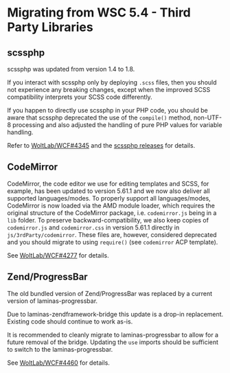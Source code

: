 # Migrating from WSC 5.4 - Third Party Libraries

## scssphp

scssphp was updated from version 1.4 to 1.8.

If you interact with scssphp only by deploying `.scss` files, then you should not experience any breaking changes, except when the improved SCSS compatibility interprets your SCSS code differently.

If you happen to directly use scssphp in your PHP code, you should be aware that scssphp deprecated the use of the `compile()` method, non-UTF-8 processing and also adjusted the handling of pure PHP values for variable handling.

Refer to [WoltLab/WCF#4345](https://github.com/WoltLab/WCF/pull/4345) and the [scssphp releases](https://github.com/scssphp/scssphp/releases) for details.

## CodeMirror

CodeMirror, the code editor we use for editing templates and SCSS, for example, has been updated to version 5.61.1 and we now also deliver all supported languages/modes.
To properly support all languages/modes, CodeMirror is now loaded via the AMD module loader, which requires the original structure of the CodeMirror package, i.e. `codemirror.js` being in a `lib` folder.
To preserve backward-compatibility, we also keep copies of `codemirror.js` and `codemirror.css` in version 5.61.1 directly in `js/3rdParty/codemirror`.
These files are, however, considered deprecated and you should migrate to using `require()` (see `codemirror` ACP template).

See [WoltLab/WCF#4277](https://github.com/WoltLab/WCF/pull/4277) for details.

## Zend/ProgressBar

The old bundled version of Zend/ProgressBar was replaced by a current version of laminas-progressbar.

Due to laminas-zendframework-bridge this update is a drop-in replacement.
Existing code should continue to work as-is.

It is recommended to cleanly migrate to laminas-progressbar to allow for a future removal of the bridge.
Updating the `use` imports should be sufficient to switch to the laminas-progressbar.

See [WoltLab/WCF#4460](https://github.com/WoltLab/WCF/pull/4460) for details.
